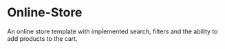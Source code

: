 # Online-Store

An online store template with implemented search, filters and the ability to add products to the cart.
